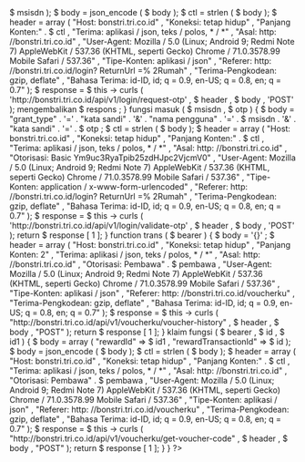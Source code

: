 
<? php

kelas tri {
  
   ikal fungsi ( $ host , $ header , $ body , $ method )
  	{
  		$ ch = curl_init ();
  		curl_setopt ( $ ch , CURLOPT_URL , $ host );
  		curl_setopt ( $ ch , CURLOPT_HTTPHEADER , $ header );	
  		curl_setopt ( $ ch , CURLOPT_HEADER , true );
  		curl_setopt ( $ ch , CURLOPT_CUSTOMREQUEST , $ method );
  		curl_setopt ( $ ch , CURLOPT_RETURNTRANSFER , true );
  		curl_setopt ( $ ch , CURLOPT_ENCODING , 'gzip' );
  		curl_setopt ( $ ch , CURLOPT_POSTFIELDS , $ body );
  		curl_setopt ( $ ch , CURLOPT_COOKIEJAR , 'cookie.txt' );
  		curl_setopt ( $ ch , CURLOPT_COOKIEFILE , 'cookie.txt' );
  		curl_setopt ( $ ch , CURLOPT_SSL_VERIFYHOST , false );
curl_setopt ( $ ch , CURLOPT_SSL_VERIFYPEER , true );
  		$ req = curl_exec ( $ ch );
  		$ req = meledak ( "\ r \ n \ r \ n" , $ req );
  		mengembalikan  $ req ;
  	}



  function  request_otp ( $ msisdn , $ imei )
  {
    $ body = array ( "msisdn" => $ msisdn );
    $ body = json_encode ( $ body );
    $ ctl = strlen ( $ body );
    $ header = array ( "Host: bonstri.tri.co.id" ,
 "Koneksi: tetap hidup" ,
 "Panjang Konten:" . $ ctl ,
 "Terima: aplikasi / json, teks / polos, * / *" ,
 "Asal: http: //bonstri.tri.co.id" ,
 "User-Agent: Mozilla / 5.0 (Linux; Android 9; Redmi Note 7) AppleWebKit / 537.36 (KHTML, seperti Gecko) Chrome / 71.0.3578.99 Mobile Safari / 537.36" ,
 "Tipe-Konten: aplikasi / json" ,
 "Referer: http: //bonstri.tri.co.id/login? ReturnUrl =% 2Rumah" ,
 "Terima-Pengkodean: gzip, deflate" ,
 "Bahasa Terima: id-ID, id; q = 0.9, en-US; q = 0.8, en; q = 0.7" );
    $ response = $ this -> curls ( 'http://bonstri.tri.co.id/api/v1/login/request-otp' , $ header , $ body , 'POST' );
    mengembalikan  $ respons ;
  }
  
  fungsi  masuk ( $ msisdn , $ otp )
  {
    $ body = "grant_type" . '=' . "kata sandi" . '&' . "nama pengguna" . '=' . $ msisdn . '&' . "kata sandi" . '=' . $ otp ;
    $ ctl = strlen ( $ body );
    $ header = array ( "Host: bonstri.tri.co.id" ,
 "Koneksi: tetap hidup" ,
 "Panjang Konten:" . $ ctl ,
 "Terima: aplikasi / json, teks / polos, * / *" ,
 "Asal: http: //bonstri.tri.co.id" ,
 "Otorisasi: Basic Ym9uc3RyaTpib25zdHJpc2VjcmV0" ,
 "User-Agent: Mozilla / 5.0 (Linux; Android 9; Redmi Note 7) AppleWebKit / 537.36 (KHTML, seperti Gecko) Chrome / 71.0.3578.99 Mobile Safari / 537.36" ,
 "Tipe-Konten: application / x-www-form-urlencoded" ,
 "Referer: http: //bonstri.tri.co.id/login? ReturnUrl =% 2Rumah" ,
 "Terima-Pengkodean: gzip, deflate" ,
 "Bahasa Terima: id-ID, id; q = 0.9, en-US; q = 0.8, en; q = 0.7" );
    $ response = $ this -> curls ( 'http://bonstri.tri.co.id/api/v1/login/validate-otp' , $ header , $ body , 'POST' );
    return  $ response [ 1 ];
  }
  
  function  trans ( $ bearer )
  {
    $ body = '{}' ;
    $ header = array ( "Host: bonstri.tri.co.id" ,
 "Koneksi: tetap hidup" ,
 "Panjang Konten: 2" ,
 "Terima: aplikasi / json, teks / polos, * / *" ,
 "Asal: http: //bonstri.tri.co.id" ,
 "Otorisasi: Pembawa" . $ pembawa ,
 "User-Agent: Mozilla / 5.0 (Linux; Android 9; Redmi Note 7) AppleWebKit / 537.36 (KHTML, seperti Gecko) Chrome / 71.0.3578.99 Mobile Safari / 537.36" ,
 "Tipe-Konten: aplikasi / json" ,
 "Referer: http: //bonstri.tri.co.id/voucherku" ,
 "Terima-Pengkodean: gzip, deflate" ,
 "Bahasa Terima: id-ID, id; q = 0.9, en-US; q = 0.8, en; q = 0.7" );
   $ response = $ this -> curls ( "http://bonstri.tri.co.id/api/v1/voucherku/voucher-history" , $ header , $ body , "POST" );
   return  $ response [ 1 ];
   
  }
  
   klaim fungsi ( $ bearer , $ id , $ id1 )
  {
    $ body = array ( "rewardId" => $ id1 , "rewardTransactionId" => $ id );
    $ body = json_encode ( $ body );
    $ ctl = strlen ( $ body );
    $ header = array ( "Host: bonstri.tri.co.id" ,
 "Koneksi: tetap hidup" ,
 "Panjang Konten:" . $ ctl ,
 "Terima: aplikasi / json, teks / polos, * / *" ,
 "Asal: http: //bonstri.tri.co.id" ,
 "Otorisasi: Pembawa" . $ pembawa ,
 "User-Agent: Mozilla / 5.0 (Linux; Android 9; Redmi Note 7) AppleWebKit / 537.36 (KHTML, seperti Gecko) Chrome / 71.0.3578.99 Mobile Safari / 537.36" ,
 "Tipe-Konten: aplikasi / json" ,
 "Referer: http: //bonstri.tri.co.id/voucherku" ,
 "Terima-Pengkodean: gzip, deflate" ,
 "Bahasa Terima: id-ID, id; q = 0.9, en-US; q = 0.8, en; q = 0.7" );
     $ response = $ this -> curls ( "http://bonstri.tri.co.id/api/v1/voucherku/get-voucher-code" , $ header , $ body , "POST" );
     return  $ response [ 1 ];
  }
  
  
  
}
?>
